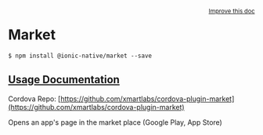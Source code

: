 
<a style="float:right;font-size:12px;" href="http://github.com/driftyco/ionic-native/edit/master/src/@ionic-native/plugins/market/index.ts#L0">
  Improve this doc
</a>

# Market
<!-- end header block -->

```
$ npm install @ionic-native/market --save
```

## [Usage Documentation](https://ionicframework.com/docs/v2/native/market/)

Cordova Repo: [https://github.com/xmartlabs/cordova-plugin-market](https://github.com/xmartlabs/cordova-plugin-market)

<!-- description -->
Opens an app's page in the market place (Google Play, App Store)
<!-- end for prop in method.decorators[0].argumentInfo -->
<!-- end content block -->
<!-- end body block -->
